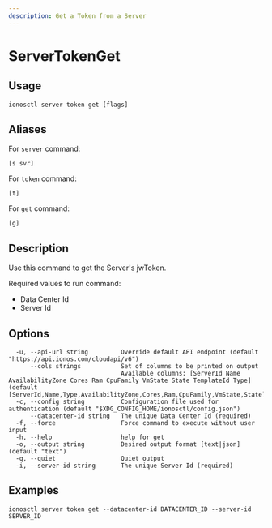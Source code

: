 ```yaml
---
description: Get a Token from a Server
---
```


# ServerTokenGet

## Usage

```text
ionosctl server token get [flags]
```

## Aliases

For `server` command:

```text
[s svr]
```

For `token` command:

```text
[t]
```

For `get` command:

```text
[g]
```

## Description

Use this command to get the Server's jwToken.

Required values to run command:

* Data Center Id
* Server Id

## Options

```text
  -u, --api-url string         Override default API endpoint (default "https://api.ionos.com/cloudapi/v6")
      --cols strings           Set of columns to be printed on output 
                               Available columns: [ServerId Name AvailabilityZone Cores Ram CpuFamily VmState State TemplateId Type] (default [ServerId,Name,Type,AvailabilityZone,Cores,Ram,CpuFamily,VmState,State])
  -c, --config string          Configuration file used for authentication (default "$XDG_CONFIG_HOME/ionosctl/config.json")
      --datacenter-id string   The unique Data Center Id (required)
  -f, --force                  Force command to execute without user input
  -h, --help                   help for get
  -o, --output string          Desired output format [text|json] (default "text")
  -q, --quiet                  Quiet output
  -i, --server-id string       The unique Server Id (required)
```

## Examples

```text
ionosctl server token get --datacenter-id DATACENTER_ID --server-id SERVER_ID
```

